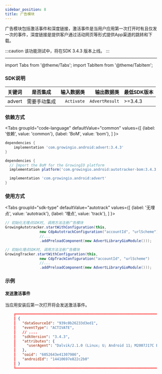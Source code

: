 ```yaml
---
sidebar_position: 8
title: 广告模块
---
```


广告模块包括激活事件和深度链接，激活事件是当用户应用第一次打开时有且仅发一次的事件，深度链接是提供客户通过活动网页等形式提供App渠道的跳转和下载。

:::caution
该功能测试中，将在SDK 3.4.3 版本上线。
:::

--------
import Tabs from '@theme/Tabs';
import TabItem from '@theme/TabItem';

### SDK说明
| 关键词   | 是否集成|  输入数据类 | 输出数据类 | 最低SDK版本 |
| :------- | :------:   | --:|  ---:| :---|
| advert  | 需要手动集成 |`Activate` | `AdvertResult` | >=3.4.3 |

### 依赖方式
<Tabs
  groupId="code-language"
  defaultValue="common"
  values={[
    {label: '依赖', value: 'common'},
    {label: 'BoM', value: 'bom'},
  ]
}>

<TabItem value="common">

```groovy
dependencies {
	implementation 'com.growingio.android:advert:3.4.3'
}
```
</TabItem>

<TabItem value="bom">

```groovy
dependencies {
  // Import the BoM for the GrowingIO platform
  implementation platform('com.growingio.android:autotracker-bom:3.4.3')

  implementation 'com.growingio.android:advert'
}
```

</TabItem>
</Tabs>

### 使用方式

<Tabs groupId="sdk-type"
  defaultValue="autotrack"
  values={[
    {label: '无埋点', value: 'autotrack'},
    {label: '埋点', value: 'track'},
  ]
}>

<TabItem value="autotrack">

```java
// 初始化无埋点SDK时, 调用方法注册广告模块
GrowingAutotracker.startWithConfiguration(this,
                new CdpAutotrackConfiguration("accountId", "urlScheme")
                //...
                .addPreloadComponent(new AdvertLibraryGioModule()));
```

</TabItem>
<TabItem value="track">

```java
// 初始化埋点SDK时, 调用方法注册广告模块
GrowingTracker.startWithConfiguration(this,
                new CdpTrackConfiguration("accountId", "urlScheme")
                //...
                .addPreloadComponent(new AdvertLibraryGioModule()));
```

</TabItem>
</Tabs>


### 示例

#### 发送激活事件
当应用安装后第一次打开将会发送激活事件。

```json
    ╔═══════════════════════════════════════════════════════════════════════════════════════
    ║ {
    ║   "dataSourceId": "939c0b26233d3ed1",
    ║   "eventType": "ACTIVATE",
    ║   // ....
    ║   "sdkVersion": "3.4.3",
    ║   "attributes": {
    ║     "userAgent": "Dalvik/2.1.0 (Linux; U; Android 11; M2007J17C Build/RKQ1.200826.002)"
    ║   },
    ║   "oaid": "6052643e41307986",
    ║   "androidId": "14410697e822c2b0"
    ║ }
    ╚═══════════════════════════════════════════════════════════════════════════════════════
```
